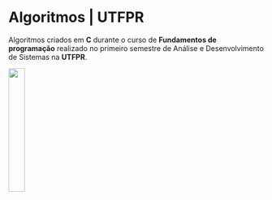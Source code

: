 # Algoritmos | UTFPR
Algoritmos criados em **C** durante o curso de **Fundamentos de programação** realizado no primeiro semestre de Análise e Desenvolvimento de Sistemas na **UTFPR**.

<img src="https://i0.wp.com/www.pebsp.com/wp-content/uploads/2019/01/logo_utfpr_Easy-Resize.com_.jpg?fit=1280%2C1280&ssl=1" width="25%" height="25%">